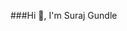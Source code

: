 ###Hi 👋, I'm Suraj Gundle

<!--![68747470733a2f2f6d69726f2e6d656469756d2e636f6d2f6d61782f313430302f302a78347251466a666930694b33675331542e676966](https://user-images.githubusercontent.com/103949801/204312252-9e764a5d-f14b-4f19-927c-4bebaa3cfc01.gif)

A Backend Developer based in India

Knowledge is power.......!
I am a passion-driven backend developer. I can write clean, reusable, and optimized code. I have the necessary skills and experience required for building and maintaining back-end web applications. I am looking forward to working in a prestigious organization with a progressive and challenging work environment..



**SurajGundle/SurajGundle** is a ✨ _special_ ✨ repository because its `README.md` (this file) appears on your GitHub profile.

Here are some ideas to get you started:

- 🔭  I’m currently working on Backend Developer
- 🌱 I’m currently learning Java, DSA![68747470733a2f2f63646e2e706978616261792e636f6d2f616e696d6174696f6e2f323032322f30392f30372f30382f35352f30382d35352d34332d5f3531322e676966](https://user-images.githubusercontent.com/103949801/204312997-3efeb8fc-9c81-421b-9665-8099bdcc6bb9.gif)

- 👯 I’m looking to collaborate on New Projects
- 💬 Ask me about Java , DSA , MySql , HTML, JavaScript
- 📫 How to reach me  surajgundle35@gmail.com

-->
